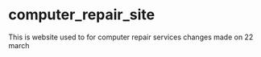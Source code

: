 # computer_repair_site
This is website used to for computer repair services
changes made on 22 march
